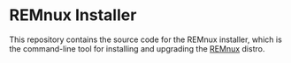 # REMnux Installer

This repository contains the source code for the REMnux installer, which is the command-line tool for installing and upgrading the [REMnux](https://REMnux.org) distro.
